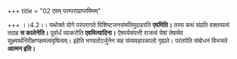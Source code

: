 +++
title = "02 एवम् परम्पराप्राप्तमिमम्"

+++
।।4.2।। यथोक्ते योगे परंपरागते विशिष्टजनसंमतिमुदाहरति **एवमिति।** तस्य
कथं संप्रति वक्तव्यत्वं तदाह **स कालेनेति।** पूर्वार्धं व्याकरोति
**एवमित्यादिना।** ऐश्वर्यसंपत्ती राजत्वं येषां तेषामेव
सूक्ष्मार्थनिरीक्षणक्षमत्वमृषित्वम्। इहेति भगवतोऽर्जुनेन सह
संव्यवहारकालो गृह्यते। परंतपेति संबोधनं विभजते **आत्मन इति।**

